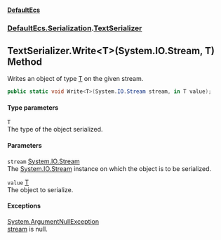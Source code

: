 #### [DefaultEcs](./index.md 'index')
### [DefaultEcs.Serialization](./DefaultEcs-Serialization.md 'DefaultEcs.Serialization').[TextSerializer](./DefaultEcs-Serialization-TextSerializer.md 'DefaultEcs.Serialization.TextSerializer')
## TextSerializer.Write&lt;T&gt;(System.IO.Stream, T) Method
Writes an object of type [T](#DefaultEcs-Serialization-TextSerializer-Write-T-(System-IO-Stream_T)-T 'DefaultEcs.Serialization.TextSerializer.Write&lt;T&gt;(System.IO.Stream, T).T') on the given stream.  
```csharp
public static void Write<T>(System.IO.Stream stream, in T value);
```
#### Type parameters
<a name='DefaultEcs-Serialization-TextSerializer-Write-T-(System-IO-Stream_T)-T'></a>
`T`  
The type of the object serialized.  
  
#### Parameters
<a name='DefaultEcs-Serialization-TextSerializer-Write-T-(System-IO-Stream_T)-stream'></a>
`stream` [System.IO.Stream](https://docs.microsoft.com/en-us/dotnet/api/System.IO.Stream 'System.IO.Stream')  
The [System.IO.Stream](https://docs.microsoft.com/en-us/dotnet/api/System.IO.Stream 'System.IO.Stream') instance on which the object is to be serialized.  
  
<a name='DefaultEcs-Serialization-TextSerializer-Write-T-(System-IO-Stream_T)-value'></a>
`value` [T](#DefaultEcs-Serialization-TextSerializer-Write-T-(System-IO-Stream_T)-T 'DefaultEcs.Serialization.TextSerializer.Write&lt;T&gt;(System.IO.Stream, T).T')  
The object to serialize.  
  
#### Exceptions
[System.ArgumentNullException](https://docs.microsoft.com/en-us/dotnet/api/System.ArgumentNullException 'System.ArgumentNullException')  
[stream](#DefaultEcs-Serialization-TextSerializer-Write-T-(System-IO-Stream_T)-stream 'DefaultEcs.Serialization.TextSerializer.Write&lt;T&gt;(System.IO.Stream, T).stream') is null.  

